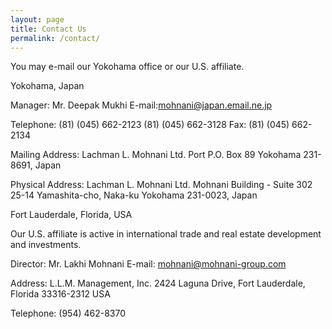 ```yaml
---
layout: page
title: Contact Us
permalink: /contact/
---
```


You may e-mail our Yokohama office or our U.S. affiliate.

Yokohama, Japan

Manager: Mr. Deepak Mukhi
E-mail:mohnani@japan.email.ne.jp

Telephone:
(81) (045) 662-2123
(81) (045) 662-3128
Fax: (81) (045) 662-2134

Mailing Address:
Lachman L. Mohnani Ltd.
Port P.O. Box 89
Yokohama 231-8691, Japan

Physical Address:
Lachman L. Mohnani Ltd.
Mohnani Building - Suite 302
25-14 Yamashita-cho, Naka-ku
Yokohama 231-0023, Japan

Fort Lauderdale, Florida, USA

Our U.S. affiliate is active in international trade and real estate development and investments.

Director: Mr. Lakhi Mohnani
E-mail: mohnani@mohnani-group.com

Address:
L.L.M. Management, Inc.
2424 Laguna Drive, Fort Lauderdale,
Florida 33316-2312 USA

Telephone: (954) 462-8370
